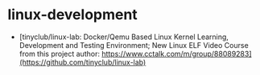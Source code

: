 # linux-development

- [tinyclub/linux-lab: Docker/Qemu Based Linux Kernel Learning, Development and Testing Environment; New Linux ELF Video Course from this project author: https://www.cctalk.com/m/group/88089283](https://github.com/tinyclub/linux-lab)
